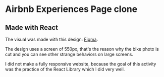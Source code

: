 # Airbnb Experiences Page clone

## Made with React

The visual was made with this design: [Figma](https://www.figma.com/file/yzrOiVe5HAFVPhQcWkuKOd/Airbnb-Experiences-(Copy)?node-id=2%3A2).

The design uses a screen of 550px, that's the reason why the bike photo is cut and you can see other strange behaviors on large screens.

I did not make a fully responsive website, because the goal of this activity was the practice of the React Library which I did very well.
